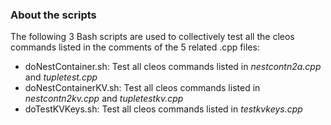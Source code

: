 ### About the scripts

The following 3 Bash scripts are used to collectively test all the cleos commands listed in the comments of the 5 related .cpp files:

* doNestContainer.sh: Test all cleos commands listed in *nestcontn2a.cpp* and *tupletest.cpp*
* doNestContainerKV.sh: Test all cleos commands listed in *nestcontn2kv.cpp*  and *tupletestkv.cpp*
* doTestKVKeys.sh: Test all cleos commands listed in *testkvkeys.cpp*
